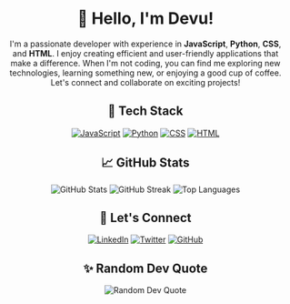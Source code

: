 <div align="center">

# 👋 Hello, I'm Devu!

I'm a passionate developer with experience in **JavaScript**, **Python**, **CSS**, and **HTML**. I enjoy creating efficient and user-friendly applications that make a difference. When I'm not coding, you can find me exploring new technologies, learning something new, or enjoying a good cup of coffee. Let's connect and collaborate on exciting projects!

## 🚀 Tech Stack
[![JavaScript](https://img.shields.io/badge/javascript-%23323330.svg?style=for-the-badge&logo=javascript&logoColor=%23F7DF1E)](https://www.javascript.com)
[![Python](https://img.shields.io/badge/python-%2314354C.svg?style=for-the-badge&logo=python&logoColor=white)](https://www.python.org)
[![CSS](https://img.shields.io/badge/css-%23239120.svg?style=for-the-badge&logo=css3&logoColor=white)](https://www.w3.org/Style/CSS/)
[![HTML](https://img.shields.io/badge/html-%23E34F26.svg?style=for-the-badge&logo=html5&logoColor=white)](https://html.spec.whatwg.org)

## 📈 GitHub Stats
<img src="https://github-readme-stats.vercel.app/api?username=devuuuxd&show_icons=true&hide_title=true&count_private=true&include_all_commits=true&theme=transparent&hide_border=true" alt="GitHub Stats">
<img src="https://github-readme-streak-stats.herokuapp.com?user=devuuuxd&theme=transparent&hide_border=true&date_format=M%20j%5B%2C%20Y%5D" alt="GitHub Streak">
<img src="https://github-readme-stats.vercel.app/api/top-langs/?username=devuuuxd&layout=compact&theme=transparent&hide_border=true" alt="Top Languages">

## 💬 Let's Connect
[![LinkedIn](https://img.shields.io/badge/LinkedIn-%230077B5.svg?style=for-the-badge&logo=linkedin&logoColor=white)](https://www.linkedin.com)
[![Twitter](https://img.shields.io/badge/Twitter-%231DA1F2.svg?style=for-the-badge&logo=twitter&logoColor=white)](https://twitter.com)
[![GitHub](https://img.shields.io/badge/GitHub-%23181717.svg?style=for-the-badge&logo=github&logoColor=white)](https://github.com)

## ✨ Random Dev Quote
<img src="https://quotes-github-readme.vercel.app/api?type=horizontal&theme=transparent" alt="Random Dev Quote">

</div>
